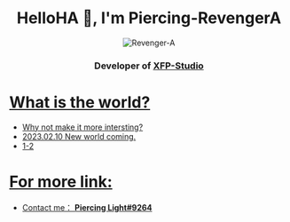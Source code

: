 <h1 align="center">HelloHA 👋, I'm Piercing-RevengerA</h1>

<p align="center"><img src="https://komarev.com/ghpvc/?username=Revenger-A&label=Profile%20views&color=1ea97f&style=flat" alt="Revenger-A" /></p>

<h3 align="center">Developer of <a href="https://gashbyte.github.io/ICoraIndex/" target="blank">XFP-Studio</h3>

  
  
  
  
  
# What is the world?  
  
  - Why not make it more intersting?
- 2023.02.10 New world coming.
- 1-2
  
# For more link:
  
- Contact me： [**Piercing Light#9264**](http://discordapp.com/users/404569245217718272)

  
  
  
<!--
**Revenger-A/Revenger-A** is a ✨ _special_ ✨ repository because its `README.md` (this file) appears on your GitHub profile.

Here are some ideas to get you started:

- 🔭 I’m currently working on ...
- 🌱 I’m currently learning ...
- 👯 I’m looking to collaborate on ...
- 🤔 I’m looking for help with ...
- 💬 Ask me about ...
- 📫 How to reach me: ...
- 😄 Pronouns: ...
- ⚡ Fun fact: ...
-->
